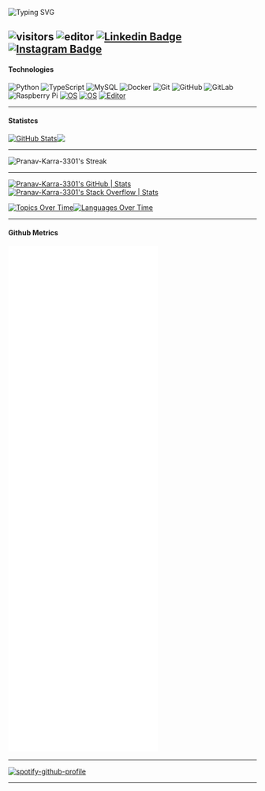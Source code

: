 ![Typing SVG](https://readme-typing-svg.demolab.com?font=Oswald&size=30&duration=3000&pause=70&color=888888&center=true&vCenter=true&multiline=true&repeat=false&random=false&width=650&height=130&lines=%F0%9F%91%8B+Hello!+My+name+is+Pranav+Karra;%F0%9F%93%8DWelcome+to+my+Github+profile!)

![visitors](https://visitor-badge.laobi.icu/badge?page_id=Pranav-Karra-3301.visitor-badge)
![editor](https://img.shields.io/badge/Editor-VS_Code-blue)
[![Linkedin Badge](https://img.shields.io/badge/-pranavkarra-blue?style=flat-square&logo=Linkedin&logoColor=white&link=https://www.linkedin.com/in/pranav-karra-09477228b)](https://www.linkedin.com/in/pranav-karra-09477228b)
[![Instagram Badge](https://img.shields.io/badge/-pranav.karra-purple?style=flat-square&logo=instagram&logoColor=white&link=https://instagram.com/pranav.karra/)](https://instagram.com/pranav.karra)
---
#### Technologies
![Python](https://img.shields.io/badge/-Python-black?style=flat-square&logo=Python)
![TypeScript](https://img.shields.io/badge/-TypeScript-007ACC?style=flat-square&logo=typescript)
![MySQL](https://img.shields.io/badge/-MySQL-black?style=flat-square&logo=mysql)
![Docker](https://img.shields.io/badge/-Docker-black?style=flat-square&logo=docker)
![Git](https://img.shields.io/badge/-Git-black?style=flat-square&logo=git)
![GitHub](https://img.shields.io/badge/-GitHub-181717?style=flat-square&logo=github)
![GitLab](https://img.shields.io/badge/-GitLab-FCA121?style=flat-square&logo=gitlab)
![Raspberry Pi](https://img.shields.io/badge/-Raspberry%20Pi-C51A4A?style=flat-square&logo=Raspberry-Pi)
[![OS](https://img.shields.io/badge/OS-macOS-informational?style=flat-square&logo=apple&logoColor=white)](https://en.wikipedia.org/wiki/MacOS)
[![OS](https://img.shields.io/badge/OS-Linux-informational?style=flat-square&logo=linux&logoColor=white)](https://en.wikipedia.org/wiki/Linux)
[![Editor](https://img.shields.io/badge/Editor-VSCode-blue?style=flat-square&logo=visual-studio-code&logoColor=white)](https://code.visualstudio.com/)

---
#### Statistcs
<div style="display: flex;">
    <a href="https://github.com/anuraghazra/github-readme-stats">
        <img src="https://github-readme-stats.vercel.app/api?username=Pranav-Karra-3301&theme=transparent&show_icons=true&include_all_commits=true&hide_border=false&count_private=true&card_width=100" alt="GitHub Stats" />
    </a>
    <img src="https://github-readme-stats.vercel.app/api/top-langs/?username=Pranav-Karra-3301&layout=compact&langs_count=10&theme=transparent&hide_title=true&hide_border=false" />
</div>

---

![Pranav-Karra-3301's Streak](https://github-readme-streak-stats.herokuapp.com/?user=Pranav-Karra-3301&theme=transparent&hide_border=false)

---

[![Pranav-Karra-3301's GitHub | Stats](https://stats.quine.sh/Pranav-Karra-3301/github?theme=dark)](https://quine.sh?utm_source=widgets&utm_campaign=Pranav-Karra-3301)
[![Pranav-Karra-3301's Stack Overflow | Stats](https://stats.quine.sh/Pranav-Karra-3301/stack-overflow?theme=dark)](https://quine.sh?utm_source=widgets&utm_campaign=Pranav-Karra-3301)
<div style="display: flex;">
    <a href="https://stats.quine.sh/Pranav-Karra-3301/topics-over-time?theme=dark">
        <img src="https://stats.quine.sh/Pranav-Karra-3301/topics-over-time?theme=dark&width=200" alt="Topics Over Time" />
    </a>
    <a href="https://stats.quine.sh/Pranav-Karra-3301/languages-over-time?theme=dark">
        <img src="https://stats.quine.sh/Pranav-Karra-3301/languages-over-time?theme=dark&width=200" alt="Languages Over Time" />
    </a>
</div>

---
#### Github Metrics
![Metrics](/github-metrics.svg)

---
[![spotify-github-profile](https://spotify-github-profile.vercel.app/api/view?uid=31upcnx4lq5jkxajpswotik5wnuu&cover_image=true&theme=novatorem&show_offline=false&background_color=121212&interchange=true&bar_color=53b14f&bar_color_cover=false)](https://spotify-github-profile.vercel.app/api/view?uid=31upcnx4lq5jkxajpswotik5wnuu&redirect=true)

---
